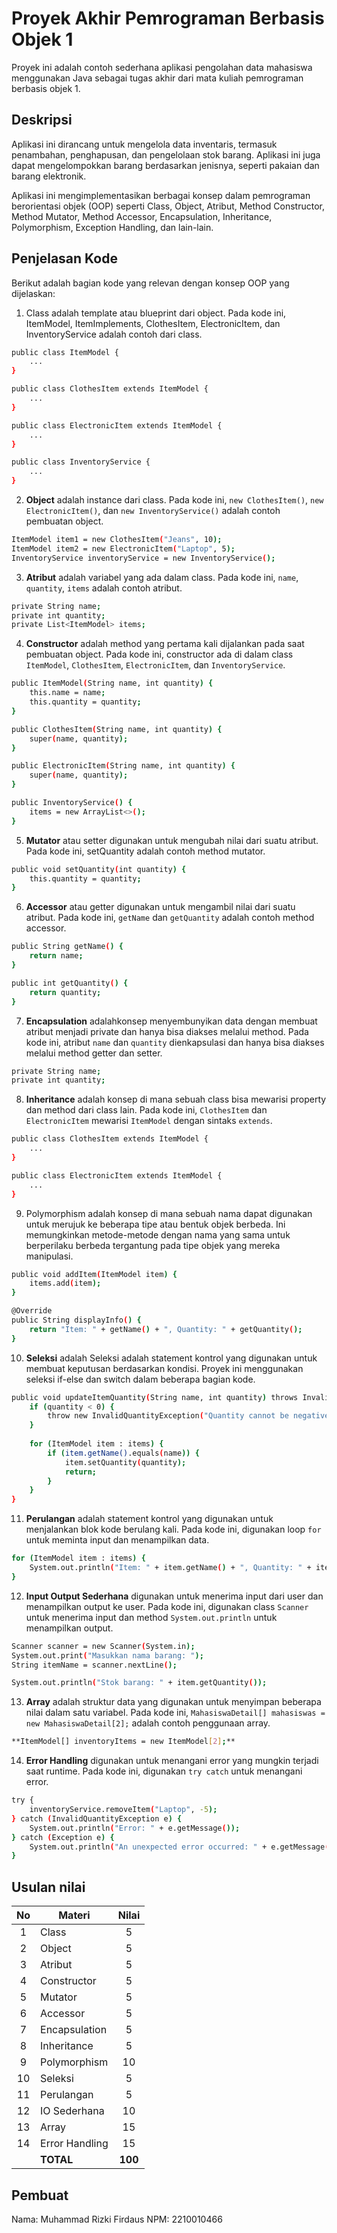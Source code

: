 # Proyek Akhir Pemrograman Berbasis Objek 1

Proyek ini adalah contoh sederhana aplikasi pengolahan data mahasiswa menggunakan Java sebagai tugas akhir dari mata kuliah pemrograman berbasis objek 1.

## Deskripsi

Aplikasi ini dirancang untuk mengelola data inventaris, termasuk penambahan, penghapusan, dan pengelolaan stok barang. Aplikasi ini juga dapat mengelompokkan barang berdasarkan jenisnya, seperti pakaian dan barang elektronik.

Aplikasi ini mengimplementasikan berbagai konsep dalam pemrograman berorientasi objek (OOP) seperti Class, Object, Atribut, Method Constructor, Method Mutator, Method Accessor, Encapsulation, Inheritance, Polymorphism, Exception Handling, dan lain-lain.

## Penjelasan Kode

Berikut adalah bagian kode yang relevan dengan konsep OOP yang dijelaskan:

1. Class adalah template atau blueprint dari object. Pada kode ini, ItemModel, ItemImplements, ClothesItem, ElectronicItem, dan InventoryService adalah contoh dari class.

```bash
public class ItemModel {
    ...
}

public class ClothesItem extends ItemModel {
    ...
}

public class ElectronicItem extends ItemModel {
    ...
}

public class InventoryService {
    ...
}

```

2. **Object**  adalah instance dari class. Pada kode ini, `new ClothesItem()`, `new ElectronicItem()`, dan `new InventoryService()` adalah contoh pembuatan object.

```bash
ItemModel item1 = new ClothesItem("Jeans", 10);
ItemModel item2 = new ElectronicItem("Laptop", 5);
InventoryService inventoryService = new InventoryService();

```

3. **Atribut** adalah variabel yang ada dalam class. Pada kode ini, `name`, `quantity`, `items` adalah contoh atribut.

```bash
private String name;
private int quantity;
private List<ItemModel> items;
```

4. **Constructor** adalah method yang pertama kali dijalankan pada saat pembuatan object. Pada kode ini, constructor ada di dalam class `ItemModel`, `ClothesItem`, `ElectronicItem`, dan `InventoryService`.

```bash
public ItemModel(String name, int quantity) {
    this.name = name;
    this.quantity = quantity;
}

public ClothesItem(String name, int quantity) {
    super(name, quantity);
}

public ElectronicItem(String name, int quantity) {
    super(name, quantity);
}

public InventoryService() {
    items = new ArrayList<>();
}
```

5. **Mutator** atau setter digunakan untuk mengubah nilai dari suatu atribut. Pada kode ini, setQuantity adalah contoh method mutator.

```bash
public void setQuantity(int quantity) {
    this.quantity = quantity;
}
```

6. **Accessor** atau getter digunakan untuk mengambil nilai dari suatu atribut. Pada kode ini, `getName` dan `getQuantity` adalah contoh method accessor.

```bash
public String getName() {
    return name;
}

public int getQuantity() {
    return quantity;
}

```

7. **Encapsulation** adalahkonsep menyembunyikan data dengan membuat atribut menjadi private dan hanya bisa diakses melalui method. Pada kode ini, atribut `name` dan `quantity` dienkapsulasi dan hanya bisa diakses melalui method getter dan setter.

```bash
private String name;
private int quantity;
```

8. **Inheritance** adalah konsep di mana sebuah class bisa mewarisi property dan method dari class lain. Pada kode ini, `ClothesItem` dan `ElectronicItem` mewarisi `ItemModel` dengan sintaks `extends`.

```bash
public class ClothesItem extends ItemModel {
    ...
}

public class ElectronicItem extends ItemModel {
    ...
}

```

9. Polymorphism adalah konsep di mana sebuah nama dapat digunakan untuk merujuk ke beberapa tipe atau bentuk objek berbeda. Ini memungkinkan metode-metode dengan nama yang sama untuk berperilaku berbeda tergantung pada tipe objek yang mereka manipulasi.

```bash
public void addItem(ItemModel item) {
    items.add(item);
}

@Override
public String displayInfo() {
    return "Item: " + getName() + ", Quantity: " + getQuantity();
}


```

10. **Seleksi** adalah Seleksi adalah statement kontrol yang digunakan untuk membuat keputusan berdasarkan kondisi. Proyek ini menggunakan seleksi if-else dan switch dalam beberapa bagian kode.

```bash
public void updateItemQuantity(String name, int quantity) throws InvalidQuantityException {
    if (quantity < 0) {
        throw new InvalidQuantityException("Quantity cannot be negative");
    }
    
    for (ItemModel item : items) {
        if (item.getName().equals(name)) {
            item.setQuantity(quantity);
            return;
        }
    }
}
```

11. **Perulangan** adalah statement kontrol yang digunakan untuk menjalankan blok kode berulang kali. Pada kode ini, digunakan loop `for` untuk meminta input dan menampilkan data.

```bash
for (ItemModel item : items) {
    System.out.println("Item: " + item.getName() + ", Quantity: " + item.getQuantity());
}

```

12. **Input Output Sederhana** digunakan untuk menerima input dari user dan menampilkan output ke user. Pada kode ini, digunakan class `Scanner` untuk menerima input dan method `System.out.println` untuk menampilkan output.

```bash
Scanner scanner = new Scanner(System.in);
System.out.print("Masukkan nama barang: ");
String itemName = scanner.nextLine();

System.out.println("Stok barang: " + item.getQuantity());

```

13. **Array** adalah struktur data yang digunakan untuk menyimpan beberapa nilai dalam satu variabel. Pada kode ini, `MahasiswaDetail[] mahasiswas = new MahasiswaDetail[2];` adalah contoh penggunaan array.

```bash
**ItemModel[] inventoryItems = new ItemModel[2];**
```

14. **Error Handling** digunakan untuk menangani error yang mungkin terjadi saat runtime. Pada kode ini, digunakan `try catch` untuk menangani error.

```bash
try {
    inventoryService.removeItem("Laptop", -5);
} catch (InvalidQuantityException e) {
    System.out.println("Error: " + e.getMessage());
} catch (Exception e) {
    System.out.println("An unexpected error occurred: " + e.getMessage());
}
```

## Usulan nilai

| No  | Materi         |  Nilai  |
| :-: | -------------- | :-----: |
|  1  | Class          |    5    |
|  2  | Object         |    5    |
|  3  | Atribut        |    5    |
|  4  | Constructor    |    5    |
|  5  | Mutator        |    5    |
|  6  | Accessor       |    5    |
|  7  | Encapsulation  |    5    |
|  8  | Inheritance    |    5    |
|  9  | Polymorphism   |   10    |
| 10  | Seleksi        |    5    |
| 11  | Perulangan     |    5    |
| 12  | IO Sederhana   |   10    |
| 13  | Array          |   15    |
| 14  | Error Handling |   15    |
|     | **TOTAL**      | **100** |

## Pembuat

Nama: Muhammad Rizki Firdaus
NPM: 2210010466
